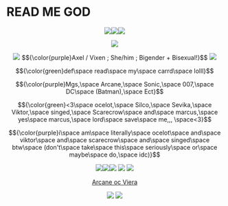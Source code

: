 # READ ME GOD

<p align="center"> <img src=https://64.media.tumblr.com/fef04d4c4b1665dc5b9e388836ac7f78/6e86c1ea1a99a4a0-5c/s250x400/25f21d95fc099da757a78f5038a5e6f2a8aea100.gif><img src=https://64.media.tumblr.com/fa787a9840c26e9d280e7f72fb2e540b/ef52e834644ced43-ee/s250x400/1b0787c528690836edfa9f7faf1c826a08385eeb.gif><img src=https://cdn.discordapp.com/attachments/843985654463332395/1319113723775942749/blinkiesCafe-O0.gif?ex=6764c7e3&is=67637663&hm=22353243b57bfb7664e4f77b3074646f50beb679c02da874ffeb3b7c5137a67e&></p>

<p align="center"> <img src=https://64.media.tumblr.com/54fae1e2d3c7371bf8864b1d57dfa08c/38d6fa2ed99b8c51-ee/s540x810/8bb9444a25e3a9476ad758dba9c4296f660db069.gifv> </p>

<p align="center"> <img src=https://64.media.tumblr.com/5dbdd69e1a681f14a483b4098da5548e/6e86c1ea1a99a4a0-5b/s250x400/14fe77e93818aede117a8b8f89481e853f2d37a3.gifv> $${\color{purple}Axel / Vixen ; She/him ; Bigender + Bisexual!}$$ <img src=https://64.media.tumblr.com/0dea7b45d8c0b714265531c6b2b1644f/6e86c1ea1a99a4a0-b3/s250x400/23b62945d59135814554d26aae84d26a626bb615.gifv> </p>

<p align="center"> $${\color{green}def\space read\space my\space carrd\space lolll}$$ </p>

<p align="center">$${\color{purple}Mgs,\space Arcane,\space Sonic,\space 007,\space DC\space (Batman),\space Ect}$$</p>

<p align="center">$${\color{green}<3\space ocelot,\space Silco,\space Sevika,\space Viktor,\space singed,\space Scarecrow\space and\space marcus,\space yes\space marcus,\space lord\space save\space me,,, \space<3}$$ </p>

<p align="center">$${\color{purple}i\space am\space literally\space ocelot\space and\space viktor\space and\space scarecrow\space and\space singed\space btw\space (don't\space take\space this\space seriously\space or\space maybe\space do,\space idc)}$$</p>

<p align="center"> <img src=https://64.media.tumblr.com/7e407f272792dabee8db5363493affe9/6e86c1ea1a99a4a0-95/s100x200/8710ceaec90864fcd99803aba0bc31e50bce62f7.gifv><img src=https://64.media.tumblr.com/8c8c6e08280e3d040f593403c1182fe3/6e86c1ea1a99a4a0-e9/s100x200/1d428d30af3790aec12e3937002830d1c7ca103c.gif><img src=https://cdn.discordapp.com/attachments/843985654463332395/1314054244713762836/cf9795a0-7c21-4e0a-a62b-792e84f37d79.gif?ex=6759a021&is=67584ea1&hm=4a0a221a1d9f768232718b3af1627697e4db3105a0e2795d72a142c7ae8aa2db&> <img src=https://64.media.tumblr.com/c50a4fa2779fde418e9fa74855979d93/6e86c1ea1a99a4a0-58/s100x200/359d52d81f99db59f81ddea99fcd2f5d6563f3ff.gifv> <img src=https://64.media.tumblr.com/a73c5727ae9ab04801a11b61667d17a0/6e86c1ea1a99a4a0-aa/s100x200/ee3c2f103e5708847d92b47fe856ac3e397f5f3c.gifv> </p>

<div align="center">

[Arcane oc Viera](https://unvale.io/character/0ce8f408-5762-4f28-ad8c-45f170c3f612)
</div>

<p align="center"> <img src=https://cdn.discordapp.com/attachments/843985654463332395/1319113724862267472/tumblr_5afc21976359141cb1bc1804071f0855_3623c62e_540.webp?ex=676813a3&is=6766c223&hm=16fd31fdfef1d723cd70e2f98cf6ac16885ae6e668c704483e83aefa1ae44e85&>
<img src=https://64.media.tumblr.com/505d85d2bd99d84bd8dfd0c5eeed6014/a5f8ecde3259a71e-16/s2048x3072/e1704aa85279df7855ce1926906adf628d497906.pnj> </p>

